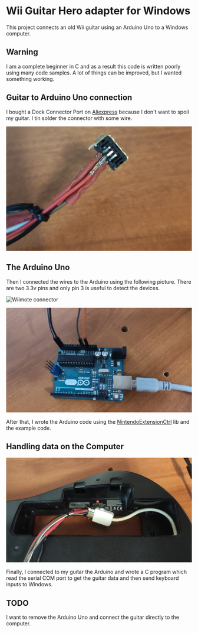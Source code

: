 # Wii Guitar Hero adapter for Windows

This project connects an old Wii guitar using an Arduino Uno to a Windows computer.

## Warning
I am a complete beginner in C and as a result this code is written poorly using many code samples. A lot of things can be improved, but I wanted something working.

## Guitar to Arduino Uno connection

I bought a Dock Connector Port on [Aliexpress](https://www.aliexpress.com/item/32881749867.html?spm=a2g0s.12269583.0.0.723b21c1rGgTcC) because I don't want to spoil my guitar.
I tin solder the connector with some wire.

![Wiimote connector](./assets/IMG_1.jpg)


## The Arduino Uno

Then I connected the wires to the Arduino using the following picture. There are two 3.3v pins and only pin 3 is useful to detect the devices.

![Wiimote connector](https://external-content.duckduckgo.com/iu/?u=https%3A%2F%2Fwww.raphnet.net%2Felectronique%2Fextenmote%2Fwiring_wiimote_plug.jpg&f=1&nofb=1)

![Wiimote connector](./assets/IMG_2.jpg)

After that, I wrote the Arduino code using the [NintendoExtensionCtrl](https://github.com/dmadison/NintendoExtensionCtrl) lib and the example code.

## Handling data on the Computer

![Wiimote connector](./assets/IMG_3.jpg)

Finally, I connected to my guitar the Arduino and wrote a C program which read the serial COM port to get the guitar data and then send keyboard inputs to Windows.

## TODO

I want to remove the Arduino Uno and connect the guitar directly to the computer. 
